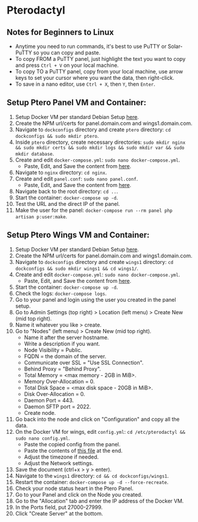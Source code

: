 # Pterodactyl

## Notes for Beginners to Linux

- Anytime you need to run commands, it's best to use PuTTY or Solar-PuTTY so you can copy and paste.
- To copy FROM a PuTTY panel, just highlight the text you want to copy and press `Ctrl + V` on your local machine.
- To copy TO a PuTTY panel, copy from your local machine, use arrow keys to set your cursor where you want the data, then right-click.
- To save in a nano editor, use `Ctrl + X`, then `Y`, then `Enter`.

## Setup Ptero Panel VM and Container:

1. Setup Docker VM per standard Debian Setup [here](https://github.com/saneece/Scripts/blob/main/New%20Debian%20Setup.yml).
2. Create the NPM url/certs for panel.domain.com and wings1.domain.com.
3. Navigate to `dockconfigs` directory and create `ptero` directory: `cd dockconfigs && sudo mkdir ptero`.
4. Inside `ptero` directory, create necessary directories: `sudo mkdir nginx && sudo mkdir certs && sudo mkdir logs && sudo mkdir var && sudo mkdir database`.
5. Create and edit `docker-compose.yml`: `sudo nano docker-compose.yml`. 
   - Paste, Edit, and Save the content from [here](https://github.com/saneece/Pterodactyl/blob/main/panel/docker-compose.yml).
6. Navigate to `nginx` directory: `cd nginx`.
7. Create and edit `panel.conf`: `sudo nano panel.conf`.
   - Paste, Edit, and Save the content from [here](https://github.com/saneece/Pterodactyl/blob/main/panel/panel.conf).
8. Navigate back to the root directory: `cd ..`.
9. Start the container: `docker-compose up -d`.
10. Test the URL and the direct IP of the panel.
11. Make the user for the panel: `docker-compose run --rm panel php artisan p:user:make`.

## Setup Ptero Wings VM and Container:

1. Setup Docker VM per standard Debian Setup [here](https://github.com/saneece/Scripts/blob/main/New%20Debian%20Setup.yml).
2. Create the NPM url/certs for panel.domain.com and wings1.domain.com.
3. Navigate to `dockconfigs` directory and create `wings1` directory: `cd dockconfigs && sudo mkdir wings1 && cd wings1/`.
4. Create and edit `docker-compose.yml`: `sudo nano docker-compose.yml`.
   - Paste, Edit, and Save the content from [here](https://github.com/saneece/Pterodactyl/blob/main/wings/docker-compose.yml).
5. Start the container: `docker-compose up -d`.
6. Check the logs: `docker-compose logs`.
7. Go to your panel and login using the user you created in the panel setup.
8. Go to Admin Settings (top right) > Location (left menu) > Create New (mid top right).
9. Name it whatever you like > create.
10. Go to "Nodes" (left menu) > Create New (mid top right).
    - Name it after the server hostname.
    - Write a description if you want.
    - Node Visibility = Public.
    - FQDN = the domain of the server.
    - Communicate over SSL = "Use SSL Connection".
    - Behind Proxy = "Behind Proxy".
    - Total Memory = <max memory - 2GB in MiB>.
    - Memory Over-Allocation = 0.
    - Total Disk Space = <max disk space - 20GB in MiB>.
    - Disk Over-Allocation = 0.
    - Daemon Port = 443.
    - Daemon SFTP port = 2022.
    - Create node.
11. Go back into the node and click on "Configuration" and copy all the data.
12. On the Docker VM for wings, edit `config.yml`: `cd /etc/pterodactyl && sudo nano config.yml`.
    - Paste the copied config from the panel.
    - Paste the contents of [this file](https://github.com/saneece/Pterodactyl/blob/main/wings/config.yml) at the end.
    - Adjust the timezone if needed.
    - Adjust the Network settings.
13. Save the document (ctrl+x > y > enter).
14. Navigate to the `wings1` directory: `cd && cd dockconfigs/wings1`.
15. Restart the container: `docker-compose up -d --force-recreate`.
16. Check your node status heart in the Ptero Panel.
17. Go to your Panel and click on the Node you created.
18. Go to the "Allocation" tab and enter the IP address of the Docker VM.
19. In the Ports field, put 27000-27999.
20. Click "Create Server" at the bottom.
